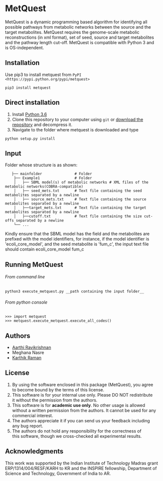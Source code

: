 # MetQuest

MetQuest is a dynamic programming based algorithm for identifying all possible
pathways from metabolic networks between the source and the target metabolites. 
MetQuest requires the genome-scale metabolic reconstructions (in xml format),
set of seed, source and target metabolites and the pathway length cut-off. 
MetQuest is compatible with Python 3 and is OS-independent.  

## Installation

Use pip3 to install metquest from 
```PyPI <https://pypi.python.org/pypi/metquest>```

```pip3 install metquest```

## Direct installation

1. Install [Python 3.6](https://www.python.org/downloads/)
2. Clone this repository to your computer using ```git``` or [download the repository](https://github.com/RamanLab/MetQuest) and decompress it.   
3. Navigate to the folder where metquest is downloaded and type
```
python setup.py install
```


## Input

Folder whose structure is as shown:
```
   ├── mainfolder               # Folder  
    ├── Example1                # Folder  
    │   ├── SBML model(s) of metabolic networks # XML files of the metabolic networks(COBRA-compatible)
    │   ├── seed_mets.txt       # Text file containing the seed metabolites separated by a newline
    │   ├── source_mets.txt     # Text file containing the source metabolites separated by a newline
    │   ├──target_mets.txt      # Text file containing the target metabolites separated by a newline
    │   ├──cutoff.txt       	# Text file containing the size cut-offs separated by a newline
    └── ...
 ```

Kindly ensure that the SBML model has the field <model id> and the metabolites
are prefixed with the model identifiers, for instance, if the model identifier is 
'ecoli_core_model', and the seed metabolite is 'fum_c', the input text file
should contain ecoli_core_model fum_c

## Running MetQuest

###### From command line
``` 
python3 execute_metquest.py __path containing the input folder__
```

###### From python console
```
>>> import metquest
>>> metquest.execute_metquest.execute_all_codes()
```


## Authors

* [Aarthi Ravikrishnan](https://github.com/aarthi31)
* Meghana Nasre
* [Karthik Raman](https://github.com/karthikraman)


## License

1. By using the software enclosed in this package (MetQuest), you agree to become bound by the terms of this license. 
2. This software is for your internal use only. Please DO NOT redistribute it without the permission from the authors.
3. This software is for **academic use only**. No other usage is allowed without a written permission from the authors. It cannot be used for any commercial interest.
4. The authors appreciate it if you can send us your feedback including any bug report.
5. The authors do not hold any responsibility for the correctness of this software, though we cross-checked all experimental results.

## Acknowledgments

This work was supported by the Indian Institute of Technology Madras grant ERP/1314/004/RESF/KARH to KR and the INSPIRE fellowship, Department of Science and Technology, Government of India to AR.


